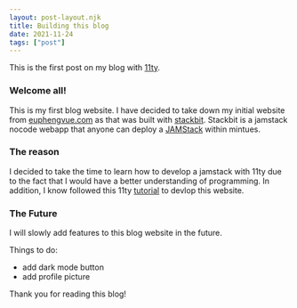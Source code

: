 ```yaml
---
layout: post-layout.njk
title: Building this blog
date: 2021-11-24
tags: ["post"]
---
```


<!-- Excerpt Start -->

This is the first post on my blog with [11ty](https://www.11ty.dev).

<!-- Excerpt End -->

### Welcome all!

This is my first blog website. I have decided to take down my initial website from [euphengvue.com](http://euphengvue.com) as that was built with [stackbit](https://stackbit.com). Stackbit is a jamstack nocode webapp that anyone can deploy a [JAMStack](https://jamstack.com) within mintues.

### The reason

I decided to take the time to learn how to develop a jamstack with 11ty due to the fact that I would have a better understanding of programming. In addition, I know followed this 11ty [tutorial](https://keepinguptodate.com/pages/2019/06/creating-blog-with-eleventy/) to devlop this website.

### The Future

I will slowly add features to this blog website in the future.

Things to do:

- add dark mode button
- add profile picture

Thank you for reading this blog!
